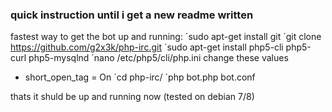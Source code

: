 ### quick instruction until i get a new readme written

fastest way to get the bot up and running:
´sudo apt-get install git
´git clone https://github.com/g2x3k/php-irc.git
´sudo apt-get install php5-cli php5-curl php5-mysqlnd
´nano /etc/php5/cli/php.ini
change these values
 - short_open_tag = On
´cd php-irc/
´php bot.php bot.conf

thats it shuld be up and running now (tested on debian 7/8)

